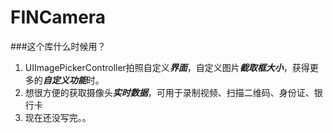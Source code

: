 FINCamera
=========
###这个库什么时候用？
1. UIImagePickerController拍照自定义***界面***，自定义图片***截取框大小***，获得更多的***自定义功能***时。
2. 想很方便的获取摄像头***实时数据***，可用于录制视频、扫描二维码、身份证、银行卡
3. 现在还没写完。。
